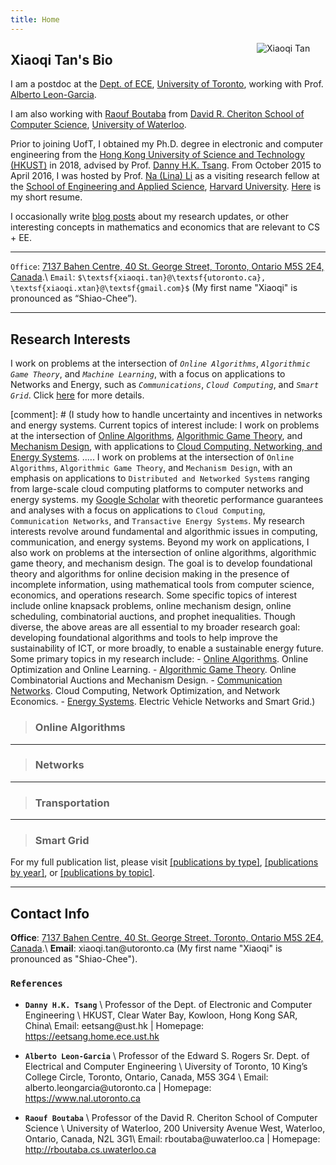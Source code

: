 ```yaml
---
title: Home
---
```


[<img src="/img/xiaoqi.png" style="max-width:14%;min-width:110px;float:right" alt="Xiaoqi Tan" />](https://xiaoqitan.org)


## Xiaoqi Tan's Bio

I am a postdoc at the [Dept. of ECE](https://www.ece.utoronto.ca), [University of Toronto](https://utoronto.ca), working with Prof. [Alberto Leon-Garcia](https://www.nal.utoronto.ca/).  

I am also working with [Raouf Boutaba](http://rboutaba.cs.uwaterloo.ca/) from [David R. Cheriton School of Computer Science](https://cs.uwaterloo.ca/), [University of Waterloo](https://uwaterloo.ca/).  

Prior to joining UofT, I obtained my Ph.D. degree in electronic and computer engineering from the [Hong Kong University of Science and Technology (HKUST)](https://www.ust.hk/) in 2018, advised by Prof. [Danny H.K. Tsang](https://eetsang.home.ece.ust.hk/). From October 2015 to April 2016, I was hosted by Prof. [Na (Lina) Li](https://nali.seas.harvard.edu/) as a visiting research fellow at the [School of Engineering and Applied Science](https://www.seas.harvard.edu/), [Harvard University](https://harvard.edu). [Here](/resume) is my short resume. 

I occasionally write [blog posts](/post) about my research updates, or other interesting concepts in mathematics and economics that are relevant to CS + EE.

---

`Office`: [7137 Bahen Centre, 40 St. George Street, Toronto, Ontario M5S 2E4, Canada](https://goo.gl/maps/vfCbo1zuws5Wspzu8).\\
`Email`: `$\textsf{xiaoqi.tan}@\textsf{utoronto.ca}, \textsf{xiaoqi.xtan}@\textsf{gmail.com}$` (My first name "Xiaoqi" is pronounced as “Shiao-Chee”).


---
## <a id="research"></a> Research Interests

I work on problems at the intersection of _`Online Algorithms`_, _`Algorithmic Game Theory`_, and _`Machine Learning`_,  with a focus on applications to Networks and Energy, such as _`Communications`_, _`Cloud Computing`_,  and _`Smart Grid`_. Click [here](/research) for more details.


[comment]: # (I study how to handle uncertainty and incentives in networks and energy systems. Current topics of interest include: I work on problems at the intersection of [Online Algorithms](/#online-algorithms), [Algorithmic Game Theory](/#algorithmic-game-theory-mechanism-design), and [Mechanism Design](/#algorithmic-game-theory-mechanism-design), with applications to [Cloud Computing, Networking, and Energy Systems](/#applications). ..... I work on problems at the intersection of `Online Algorithms`,  `Algorithmic Game Theory`, and `Mechanism Design`, with an emphasis on applications to `Distributed and Networked Systems` ranging from  large-scale cloud computing platforms to computer networks and  energy systems. my [Google Scholar](https://scholar.google.com/citations?hl=en&user=drR_WcAAAAAJ&view_op=list_works&sortby=pubdate) with theoretic performance guarantees and analyses with a focus on applications to `Cloud Computing`, `Communication Networks`, and `Transactive Energy Systems`.  My research interests revolve around fundamental and algorithmic issues in computing, communication, and energy systems.  Beyond my work on applications, I also work on problems at the intersection of online algorithms, algorithmic game theory, and mechanism design. The goal is to develop foundational theory and algorithms for online decision making in the presence of incomplete information, using mathematical tools from computer science, economics, and operations research. Some specific topics of interest include online knapsack problems, online mechanism design, online scheduling, combinatorial auctions, and prophet inequalities. Though diverse, the above areas are all essential to my broader research  goal: developing foundational  algorithms and tools to help improve the sustainability of ICT, or more broadly, to enable a sustainable energy future. Some primary topics in my research include: - [Online Algorithms](/#online-algorithms). Online Optimization and Online Learning. - [Algorithmic Game Theory](/#algorithmic-game-theory). Online Combinatorial Auctions and Mechanism Design. - [Communication Networks](/#networks). Cloud Computing, Network Optimization, and Network Economics. - [Energy Systems](/#energy). Electric Vehicle Networks and  Smart Grid.)


<a id="online-algorithms"></a> 

> ### Online Algorithms
<ul class=circle>
        <script>
            var i;
            for (i = 0; i < papers_full.length; i++) {
            if (papers_full[i].highlight.search("yes") >= 0) {
                if (papers_full[i].topic.search("O") >= 0) {
                    document.write("<li class=paper>");
                    printPaper(papers_full[i], "O");
                    document.write("</li>");
                }
            }
        }
        </script>
</ul>


<a id="networks"></a>

---

> ###  Networks
<ul class=circle>
        <script>
            var i;
            for (i = 0; i < papers_full.length; i++) {
            if (papers_full[i].highlight.search("yes") >= 0) {
                if (papers_full[i].topic.search("C") >= 0) {
                    document.write("<li class=paper>");
                    printPaper(papers_full[i], "C");
                    document.write("</li>");
                }
                if (papers_full[i].topic.search("N") >= 0) {
                    document.write("<li class=paper>");
                    printPaper(papers_full[i], "N");
                    document.write("</li>");
                }
            }
        }
        </script>
</ul>


<a id="transportation"></a>

---

> ###  Transportation
<ul class=circle>
        <script>
            var i;
            for (i = 0; i < papers_full.length; i++) {
            if (papers_full[i].highlight.search("yes") >= 0) {
                if (papers_full[i].topic.search("T") >= 0) {
                    document.write("<li class=paper>");
                    printPaper(papers_full[i], "T");
                    document.write("</li>");
                }
            }
        }
        </script>
</ul>

---
<a id="energy"></a> 

> ### Smart Grid
<ul class=circle>
        <script>
            var i;
            for (i = 0; i < papers_full.length; i++) {
            if (papers_full[i].highlight.search("yes") >= 0) {
                if (papers_full[i].topic.search("E") >= 0) {
                    document.write("<li class=paper>");
                    printPaper(papers_full[i], "E");
                    document.write("</li>");
                }
            }
        }
        </script>
</ul>

For my full publication list, please visit [[publications by type]](/publications), [[publications by year]](/publications_year), or [[publications by topic]](/publications_topic).

---
## Contact Info

**Office**: [7137 Bahen Centre, 40 St. George Street, Toronto, Ontario M5S 2E4, Canada](https://goo.gl/maps/vfCbo1zuws5Wspzu8).\\
**Email**: $\textsf{xiaoqi.tan}@\textsf{utoronto.ca}$ (My first name "Xiaoqi" is pronounced as "Shiao-Chee").


### `References`

> 
- **`Danny H.K. Tsang`** \\
 Professor of the Dept. of Electronic and Computer Engineering \\
 HKUST,  Clear Water Bay, Kowloon, Hong Kong SAR, China\\
 Email: $\textsf{eetsang}@\textsf{ust.hk}$ | Homepage: https://eetsang.home.ece.ust.hk

>
- **`Alberto Leon-Garcia`** \\
Professor of the Edward S. Rogers Sr. Dept. of Electrical and Computer Engineering \\
Uiversity of Toronto, 10 King’s College Circle, Toronto, Ontario, Canada, M5S 3G4 \\
Email: $\textsf{alberto.leongarcia}@\textsf{utoronto.ca}$ | Homepage: https://www.nal.utoronto.ca

>
- **`Raouf Boutaba`** \\
Professor of the David R. Cheriton School of Computer Science  \\
University of Waterloo, 200 University Avenue West, Waterloo, Ontario, Canada, N2L 3G1\\
Email: $\textsf{rboutaba}@\textsf{uwaterloo.ca}$ | Homepage: http://rboutaba.cs.uwaterloo.ca